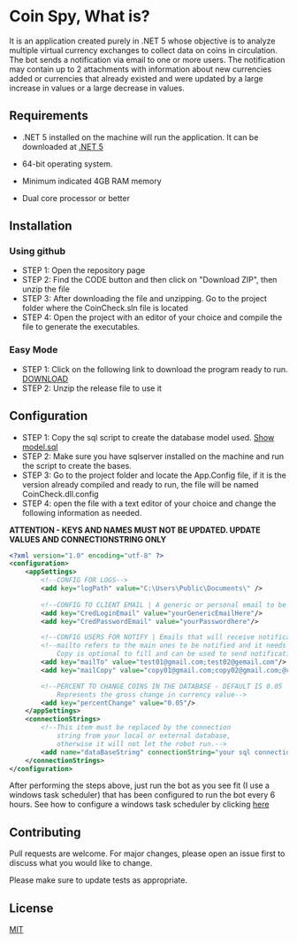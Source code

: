 ﻿# Coin Spy, What is?

It is an application created purely in .NET 5 whose objective is to analyze multiple virtual currency exchanges to collect data on coins in circulation. The bot sends a notification via email to one or more users. The notification may contain up to 2 attachments with information about new currencies added or currencies that already existed and were updated by a large increase in values ​​or a large decrease in values.

## Requirements
- .NET 5 installed on the machine will run the application. It can be downloaded at [.NET 5](https://dotnet.microsoft.com/en-us/download/dotnet/5.0)

- 64-bit operating system.

- Minimum indicated 4GB RAM memory

- Dual core processor or better

## Installation

### Using github
- STEP 1: Open the repository page
- STEP 2: Find the CODE button and then click on "Download ZIP", then unzip the file
- STEP 3: After downloading the file and unzipping. Go to the project folder where the CoinCheck.sln file is located
- STEP 4: Open the project with an editor of your choice and compile the file to generate the executables.

### Easy Mode
- STEP 1: Click on the following link to download the program ready to run. [DOWNLOAD](https://github.com/lucas-fsousa/Coin-Spy/raw/master/CoinCheck.MainExec/ExtraFiles/release.zip)
- STEP 2: Unzip the release file to use it

## Configuration
- STEP 1: Copy the sql script to create the database model used. [Show model.sql](https://github.com/lucas-fsousa/Coin-Spy/blob/master/DbModel.sql)
- STEP 2: Make sure you have sqlserver installed on the machine and run the script to create the bases.
- STEP 3: Go to the project folder and locate the App.Config file, if it is the version already compiled and ready to run, the file will be named CoinCheck.dll.config
- STEP 4: open the file with a text editor of your choice and change the following information as needed.

**ATTENTION - KEYS AND NAMES MUST NOT BE UPDATED. UPDATE VALUES AND CONNECTIONSTRING ONLY**
```xml
<?xml version="1.0" encoding="utf-8" ?>
<configuration>
	<appSettings>
		<!--CONFIG FOR LOGS-->
		<add key="logPath" value="C:\Users\Public\Documents\" />
		
		<!--CONFIG TO CLIENT EMAIL | A generic or personal email to be used as a source for notifications.-->
		<add key="CredLoginEmail" value="yourGenericEmailHere"/>
		<add key="CredPasswordEmail" value="yourPasswordhere"/>

		<!--CONFIG USERS FOR NOTIFY | Emails that will receive notifications sent by the bot.-->
        <!--mailto refers to the main ones to be notified and it needs to be filled out. 
            Copy is optional to fill and can be used to send notifications to other not so important users.-->
		<add key="mailTo" value="test01@gmail.com;test02@gemail.com"/>
		<add key="mailCopy" value="copy01@gmail.com;copy02@gmail.com;@copy03@gmail.com"/>

		<!--PERCENT TO CHANGE COINS IN THE DATABASE - DEFAULT IS 0.05
		    Represents the gross change in currency value-->
		<add key="percentChange" value="0.05"/>
	</appSettings>
	<connectionStrings>
        <!--This item must be replaced by the connection 
            string from your local or external database, 
            otherwise it will not let the robot run.-->
		<add name="dataBaseString" connectionString="your sql connection string here"/>
	</connectionStrings>
</configuration>
```

After performing the steps above, just run the bot as you see fit (I use a windows task scheduler) that has been configured to run the bot every 6 hours. See how to configure a windows task scheduler by clicking [here](https://www.youtube.com/watch?v=DVUlkU2AxgQ)
## Contributing
Pull requests are welcome. For major changes, please open an issue first to discuss what you would like to change.

Please make sure to update tests as appropriate.

## License
[MIT](https://choosealicense.com/licenses/mit/)
